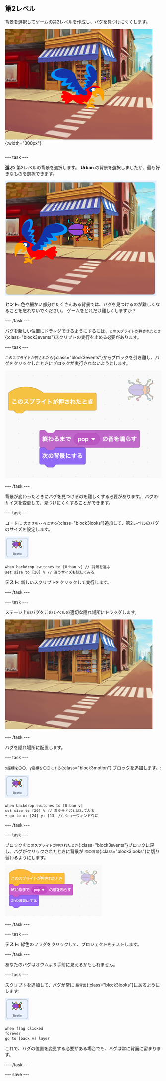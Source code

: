 ## 第2レベル

<div style="display: flex; flex-wrap: wrap">
<div style="flex-basis: 200px; flex-grow: 1; margin-right: 15px;">
背景を選択してゲームの第2レベルを作成し、バグを見つけにくくします。 
</div>
<div>

![バグが隠されたストリートシーン。](images/second-level.png){:width="300px"}

</div>
</div>

--- task ---

**選ぶ:** 第2レベルの背景を選択します。 **Urban** の背景を選択しましたが、最も好きなものを選択できます。

![](images/insert-urban-backdrop.png)

**ヒント:** 色や細かい部分がたくさんある背景では、バグを見つけるのが難しくなることを忘れないでください。 ゲームをどれだけ難しくしますか？

--- /task ---

バグを新しい位置にドラッグできるようにするには、`このスプライトが押されたとき`{:class="block3events"}スクリプトの実行を止める必要があります。

--- task ---

`このスプライトが押されたら`{:class="block3events"}からブロックを引き離し、バグをクリックしたときにブロックが実行されないようにします。

![](images/breaking-script.png)

--- /task ---

背景が変わったときにバグを見つけるのを難しくする必要があります。 バグのサイズを変更して、見つけにくくすることができます。

--- task ---

コードに `大きさを･･･%にする`{:class="block3looks"}追加して、第2レベルのバグのサイズを設定します。

![バグのスプライト。](images/bug-sprite.png)

```blocks3
when backdrop switches to [Urban v] // 背景を選ぶ
set size to [20] % // 違うサイズも試してみる
```

**テスト:** 新しいスクリプトをクリックして実行します。

--- /task ---

--- task ---

ステージ上のバグをこのレベルの適切な隠れ場所にドラッグします。

![背景の真ん中にあるショーウィンドウに隠されたバグ。](images/hidden-urban-backdrop.png)

--- /task ---

バグを隠れ場所に配置します。

--- task ---

`x座標を〇〇、y座標を〇〇にする`{:class="block3motion"} ブロックを追加します。:

![バグのスプライト。](images/bug-sprite.png)

```blocks3
when backdrop switches to [Urban v]
set size to [20] % // 違うサイズも試してみる
+ go to x: [24] y: [13] // ショーウィンドウに
```

--- /task ---

--- task ---

ブロックを`このスプライトが押されたとき`{:class="block3events"}ブロックに戻し、バグがクリックされたときに背景が `次の背景`{:class="block3looks"}に切り替わるようにします。

![](images/fixed-script.png)

--- /task ---

--- task ---

**テスト:** 緑色のフラグをクリックして、プロジェクトをテストします。

--- /task ---

あなたのバグはオウムより手前に見えるかもしれません。

--- task ---

スクリプトを追加して、バグが常に `最背面`{:class="block3looks"}にあるようにします:

![バグのスプライト。](images/bug-sprite.png)

```blocks3
when flag clicked
forever
go to [back v] layer
```

これで、バグの位置を変更する必要がある場合でも、バグは常に背面に留まります。

--- /task ---

--- save ---
